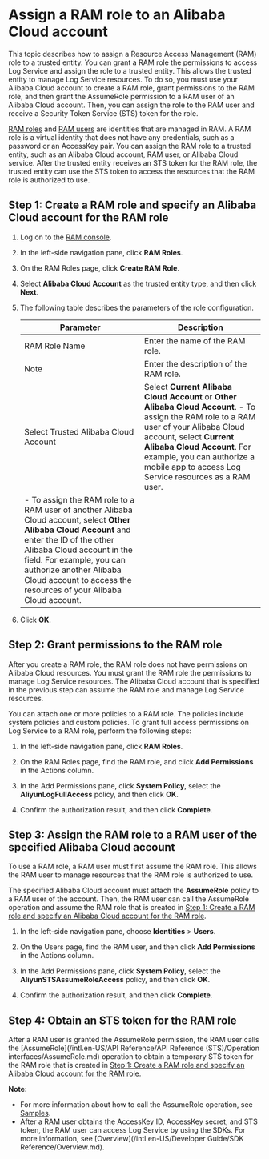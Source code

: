 # Assign a RAM role to an Alibaba Cloud account

This topic describes how to assign a Resource Access Management \(RAM\) role to a trusted entity. You can grant a RAM role the permissions to access Log Service and assign the role to a trusted entity. This allows the trusted entity to manage Log Service resources. To do so, you must use your Alibaba Cloud account to create a RAM role, grant permissions to the RAM role, and then grant the AssumeRole permission to a RAM user of an Alibaba Cloud account. Then, you can assign the role to the RAM user and receive a Security Token Service \(STS\) token for the role.

[RAM roles]() and [RAM users]() are identities that are managed in RAM. A RAM role is a virtual identity that does not have any credentials, such as a password or an AccessKey pair. You can assign the RAM role to a trusted entity, such as an Alibaba Cloud account, RAM user, or Alibaba Cloud service. After the trusted entity receives an STS token for the RAM role, the trusted entity can use the STS token to access the resources that the RAM role is authorized to use.

## Step 1: Create a RAM role and specify an Alibaba Cloud account for the RAM role

1.  Log on to the [RAM console](https://ram.console.aliyun.com).

2.  In the left-side navigation pane, click **RAM Roles**.

3.  On the RAM Roles page, click **Create RAM Role**.

4.  Select **Alibaba Cloud Account** as the trusted entity type, and then click **Next**.

5.  The following table describes the parameters of the role configuration.

    |Parameter|Description|
    |---------|-----------|
    |RAM Role Name|Enter the name of the RAM role.|
    |Note|Enter the description of the RAM role.|
    |Select Trusted Alibaba Cloud Account|Select **Current Alibaba Cloud Account** or **Other Alibaba Cloud Account**.     -   To assign the RAM role to a RAM user of your Alibaba Cloud account, select **Current Alibaba Cloud Account**. For example, you can authorize a mobile app to access Log Service resources as a RAM user.
    -   To assign the RAM role to a RAM user of another Alibaba Cloud account, select **Other Alibaba Cloud Account** and enter the ID of the other Alibaba Cloud account in the field. For example, you can authorize another Alibaba Cloud account to access the resources of your Alibaba Cloud account. |

6.  Click **OK**.


## Step 2: Grant permissions to the RAM role

After you create a RAM role, the RAM role does not have permissions on Alibaba Cloud resources. You must grant the RAM role the permissions to manage Log Service resources. The Alibaba Cloud account that is specified in the previous step can assume the RAM role and manage Log Service resources.

You can attach one or more policies to a RAM role. The policies include system policies and custom policies. To grant full access permissions on Log Service to a RAM role, perform the following steps:

1.  In the left-side navigation pane, click **RAM Roles**.

2.  On the RAM Roles page, find the RAM role, and click **Add Permissions** in the Actions column.

3.  In the Add Permissions pane, click **System Policy**, select the **AliyunLogFullAccess** policy, and then click **OK**.

4.  Confirm the authorization result, and then click **Complete**.


## Step 3: Assign the RAM role to a RAM user of the specified Alibaba Cloud account

To use a RAM role, a RAM user must first assume the RAM role. This allows the RAM user to manage resources that the RAM role is authorized to use.

The specified Alibaba Cloud account must attach the **AssumeRole** policy to a RAM user of the account. Then, the RAM user can call the AssumeRole operation and assume the RAM role that is created in [Step 1: Create a RAM role and specify an Alibaba Cloud account for the RAM role](#section_n0o_15u_v3b).

1.  In the left-side navigation pane, choose **Identities** \> **Users**.

2.  On the Users page, find the RAM user, and then click **Add Permissions** in the Actions column.

3.  In the Add Permissions pane, click **System Policy**, select the **AliyunSTSAssumeRoleAccess** policy, and then click **OK**.

4.  Confirm the authorization result, and then click **Complete**.


## Step 4: Obtain an STS token for the RAM role

After a RAM user is granted the AssumeRole permission, the RAM user calls the [AssumeRole](/intl.en-US/API Reference/API Reference (STS)/Operation interfaces/AssumeRole.md) operation to obtain a temporary STS token for the RAM role that is created in [Step 1: Create a RAM role and specify an Alibaba Cloud account for the RAM role](#section_n0o_15u_v3b).

**Note:**

-   For more information about how to call the AssumeRole operation, see [Samples]().
-   After a RAM user obtains the AccessKey ID, AccessKey secret, and STS token, the RAM user can access Log Service by using the SDKs. For more information, see [Overview](/intl.en-US/Developer Guide/SDK Reference/Overview.md).

